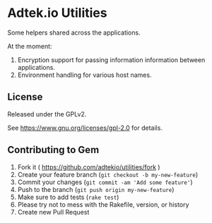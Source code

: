 # Adtek.io Utilities

Some helpers shared across the applications.

At the moment:

1. Encryption support for passing information information between
   applications.
2. Environment handling for various host names.

## License

Released under the GPLv2.

See https://www.gnu.org/licenses/gpl-2.0 for details.

## Contributing to Gem

1. Fork it ( https://github.com/adtekio/utilities/fork )
2. Create your feature branch (`git checkout -b my-new-feature`)
3. Commit your changes (`git commit -am 'Add some feature'`)
4. Push to the branch (`git push origin my-new-feature`)
5. Make sure to add tests (`rake test`)
6. Please try not to mess with the Rakefile, version, or history
7. Create new Pull Request
